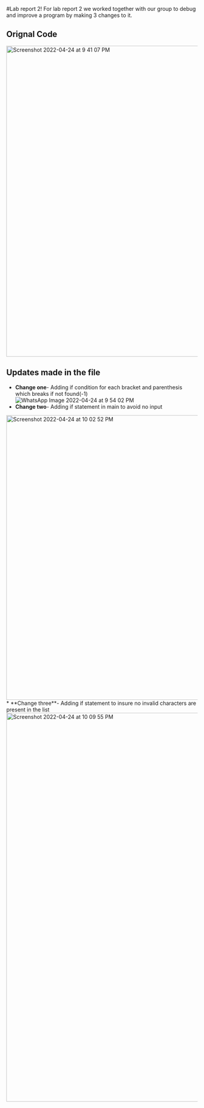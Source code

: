 #Lab report 2!
For lab report 2 we worked together with our group to debug and improve a program by making 3 changes to it.
## Orignal Code 
<img width="818" alt="Screenshot 2022-04-24 at 9 41 07 PM" src="https://user-images.githubusercontent.com/103228599/165022049-717b6546-3e90-4c25-aa86-0ce8349af3c0.png">

## Updates made in the file
* **Change one**- Adding if condition for each bracket and parenthesis which breaks if not found(-1)
 ![WhatsApp Image 2022-04-24 at 9 54 02 PM](https://user-images.githubusercontent.com/103228599/165023226-cfddc9f7-af29-4bf0-9677-29f980072795.jpeg)
* **Change two**- Adding if statement in main to avoid no input
<img width="749" alt="Screenshot 2022-04-24 at 10 02 52 PM" src="https://user-images.githubusercontent.com/103228599/165023883-13591ecf-d563-4aab-abd4-bc5c8668931d.png">
* **Change three**- Adding if statement to insure no invalid characters are present in the list
<img width="1023" alt="Screenshot 2022-04-24 at 10 09 55 PM" src="https://user-images.githubusercontent.com/103228599/165024425-2f64c88a-7800-4eaa-be79-7a259e934b08.png">

